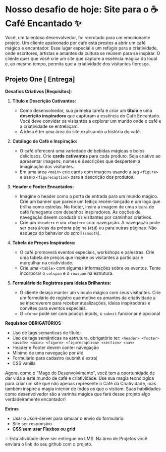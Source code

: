 # Nosso desafio de hoje: Site para o ☕️ Café Encantado ✨

Você, um talentoso desenvolvedor, foi recrutado para um emocionante projeto. Um cliente apaixonado por café está prestes a abrir um café mágico e encantador. Esse lugar especial é um refúgio para a criatividade, onde escritores, artistas e amantes da cultura se reúnem para se inspirar. O cliente quer que você crie um site que capture a essência mágica do local e, ao mesmo tempo, permita que a criatividade dos visitantes floresça.

## Projeto One [ Entrega]

**Desafios Criativos [Requisitos]:**

1. **Título e Descrição Cativantes:**
    - Como desenvolvedor, sua primeira tarefa é criar um **título** e uma **descrição inspiradora** que capturam a essência do Café Encantado. Você deve convidar os visitantes a explorar um mundo onde o café e a criatividade se entrelaçam.
    - A ideia é ter uma área do site explicando a história do café.

2. **Catálogo de Café e Inspiração:**
    - O café oferecerá uma variedade de bebidas mágicas e bolos deliciosos. Crie **cards cativantes** para cada produto. Seja criativo ao apresentar imagens, nomes e descrições que despertem a imaginação dos visitantes.
    - Em uma área `<main>` crie cards com imagens usando a tag `<figure>` e use o `<figurecaption>` para a descrição dos produtos.

3. **Header e Footer Encantados:**
    - Imagine o header como a porta de entrada para um mundo mágico. Crie um banner que parece um feitiço recém-lançado e um logo que brilha como estrelas. No footer, insira a imagem de uma xícara de café fumegante com desenhos inspiradores. As opções de navegação devem conduzir os visitantes por caminhos criativos.
    - Crie um `<header>` e um `<footer>` com navegação. A navegação pode ser para áreas da própria página (`#id`) ou para outras páginas. Não esqueça do behavior do scroll (`smooth`).

4. **Tabela de Preços Inspiradora:**
    - O café promoverá eventos especiais, workshops e palestras. Crie uma tabela de preços que inspire os visitantes a participar e mergulhar na criatividade.
    - Crie uma `<table>` com algumas informações sobre os eventos. Tente incorporar o `colspan` e o `rowspan` na estrutura.

5. **Formulário de Registros para Ideias Brilhantes:**
    - O cliente deseja manter um vínculo mágico com seus visitantes. Crie um formulário de registro que motive os amantes da criatividade a se inscreverem para receber atualizações, ideias inspiradoras e convites para eventos especiais.
    - O `<form>` pode ser com poucos inputs, o `submit` funcionar é opcional

**Requisitos OBRIGATÓRIOS**

- Uso de tags semanticas de título;
- Uso de tags semânticas na estrutura, obrigatório ter: `<header> <footer> <aside> <main> <figure> <figurecaption> <section> <nav>`
- Header e Footer devem conter navegação
- Mínimo de uma navegação por #id
- Formulário para cadastro (submit é extra)
- CSS vanilla

Agora, como o "Mago do Desenvolvimento", você tem a oportunidade de dar vida a este mundo de café e criatividade. Use sua magia tecnológica para criar um site que não apenas represente o Café da Criatividade, mas também inspire a magia interior de todos os que o visitam. Suas habilidades como desenvolvedor são a varinha mágica que fará desse projeto algo verdadeiramente encantador!

**Extras**

- Usar o Json-server para simular o envio do formulário
- Site ser responsivo
- **CSS sem usar Flexbox ou grid**

<aside>
💡 Esta atividade deve ser entregue no LMS. Na área de Projetos você enviará o link do seu github com o projeto.
</aside>
